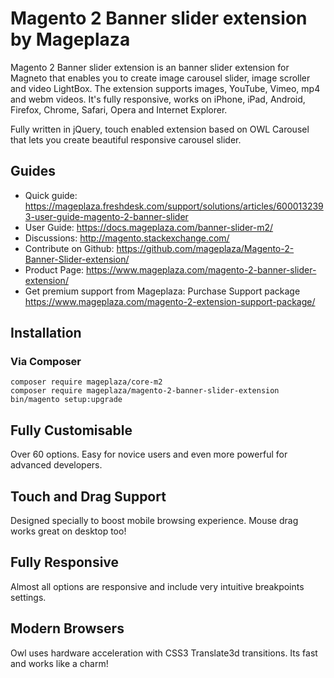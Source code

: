# Magento 2 Banner slider extension by Mageplaza

Magento 2 Banner slider extension is an banner slider extension for Magneto that enables you to create image carousel slider, image scroller and video LightBox. The extension supports images, YouTube, Vimeo, mp4 and webm videos. It's fully responsive, works on iPhone, iPad, Android, Firefox, Chrome, Safari, Opera and Internet Explorer.

Fully written in jQuery, touch enabled extension based on OWL Carousel that lets you create beautiful responsive carousel slider.

## Guides

- Quick guide: https://mageplaza.freshdesk.com/support/solutions/articles/6000132393-user-guide-magento-2-banner-slider
- User Guide: https://docs.mageplaza.com/banner-slider-m2/
- Discussions: http://magento.stackexchange.com/
- Contribute on Github: https://github.com/mageplaza/Magento-2-Banner-Slider-extension/
- Product Page: https://www.mageplaza.com/magento-2-banner-slider-extension/
- Get premium support from Mageplaza: Purchase Support package https://www.mageplaza.com/magento-2-extension-support-package/

## Installation
### Via Composer

```
composer require mageplaza/core-m2
composer require mageplaza/magento-2-banner-slider-extension
bin/magento setup:upgrade
```

## Fully Customisable
Over 60 options. Easy for novice users and even more powerful for advanced developers.

## Touch and Drag Support
Designed specially to boost mobile browsing experience. Mouse drag works great on desktop too!


## Fully Responsive
Almost all options are responsive and include very intuitive breakpoints settings.


## Modern Browsers

Owl uses hardware acceleration with CSS3 Translate3d transitions. Its fast and works like a charm!




